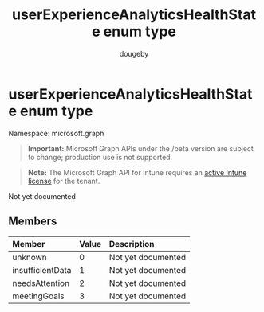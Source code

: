 ﻿---
title: "userExperienceAnalyticsHealthState enum type"
description: "Not yet documented"
author: "dougeby"
localization_priority: Normal
ms.prod: "intune"
doc_type: enumPageType
---

# userExperienceAnalyticsHealthState enum type

Namespace: microsoft.graph

> **Important:** Microsoft Graph APIs under the /beta version are subject to change; production use is not supported.

> **Note:** The Microsoft Graph API for Intune requires an [active Intune license](https://go.microsoft.com/fwlink/?linkid=839381) for the tenant.

Not yet documented

## Members

| Member           | Value | Description        |
| :--------------- | :---- | :----------------- |
| unknown          | 0     | Not yet documented |
| insufficientData | 1     | Not yet documented |
| needsAttention   | 2     | Not yet documented |
| meetingGoals     | 3     | Not yet documented |
